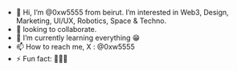 - 👋 Hi, I’m @0xw5555 from beirut.
   I’m interested in Web3, Design, Marketing, UI/UX, Robotics, Space & Techno.
- 👀 looking to collaborate.
- 🌱 I’m currently learning everything 😁
- 📫 How to reach me, X : @0xw5555
- ⚡ Fun fact: 🔮😅🚀

<!---
0xw5555/0xw5555 is a ✨ special ✨ repository because its `README.md` (this file) appears on your GitHub profile.
You can click the Preview link to take a look at your changes.
--->
